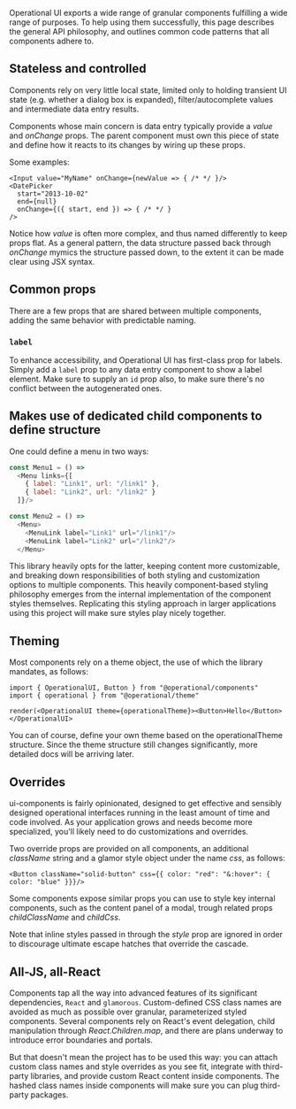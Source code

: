 Operational UI exports a wide range of granular components fulfilling a wide range of purposes. To help using them successfully, this page describes the general API philosophy, and outlines common code patterns that all components adhere to.

## Stateless and controlled

Components rely on very little local state, limited only to holding transient UI state (e.g. whether a dialog box is expanded), filter/autocomplete values and intermediate data entry results.

Components whose main concern is data entry typically provide a *value* and *onChange* props. The parent component must own this piece of state and define how it reacts to its changes by wiring up these props.

Some examples:

```
<Input value="MyName" onChange={newValue => { /* */ }/>
<DatePicker
  start="2013-10-02"
  end={null}
  onChange={({ start, end }) => { /* */ }
/>
```

Notice how *value* is often more complex, and thus named differently to keep props flat. As a general pattern, the data structure passed back through *onChange* mymics the structure passed down, to the extent it can be made clear using JSX syntax.

## Common props

There are a few props that are shared between multiple components, adding the same behavior with predictable naming.

### `label`

To enhance accessibility, and Operational UI has first-class prop for labels. Simply add a `label` prop to any
data entry component to show a label element. Make sure to supply an `id` prop also, to make sure there's no
conflict between the autogenerated ones.

## Makes use of dedicated child components to define structure

One could define a menu in two ways:

```js
const Menu1 = () => 
  <Menu links={[
    { label: "Link1", url: "/link1" },
    { label: "Link2", url: "/link2" }
  ]}/>

const Menu2 = () =>
  <Menu>
    <MenuLink label="Link1" url="/link1"/>
    <MenuLink label="Link2" url="/link2"/>
  </Menu>
```

This library heavily opts for the latter, keeping content more customizable, and breaking down responsibilities of both styling and customization options to multiple components. This heavily component-based styling philosophy emerges from the internal implementation of the component styles themselves. Replicating this styling approach in larger applications using this project will make sure styles play nicely together.

## Theming

Most components rely on a theme object, the use of which the library mandates, as follows:

```
import { OperationalUI, Button } from "@operational/components"
import { operational } from "@operational/theme"

render(<OperationalUI theme={operationalTheme}><Button>Hello</Button></OperationalUI>
```

You can of course, define your own theme based on the operationalTheme structure. Since the theme structure still changes significantly, more detailed docs will be arriving later.

## Overrides

ui-components is fairly opinionated, designed to get effective and sensibly designed operational interfaces running in the least amount of time and code involved. As your application grows and needs become more specialized, you'll likely need to do customizations and overrides.

Two override props are provided on all components, an additional *className* string and a glamor style object under the name *css*, as follows:

```
<Button className="solid-button" css={{ color: "red": "&:hover": { color: "blue" }}}/>
```

Some components expose similar props you can use to style key internal components, such as the content panel of a modal, trough related props *childClassName* and *childCss*.

Note that inline styles passed in through the *style* prop are ignored in order to discourage ultimate escape hatches that override the cascade. 

## All-JS, all-React

Components tap all the way into advanced features of its significant dependencies, `React` and `glamorous`. Custom-defined CSS class names are avoided as much as possible over granular, parameterized styled components. Several components rely on React's event delegation, child manipulation through *React.Children.map*, and there are plans underway to introduce error boundaries and portals.

But that doesn't mean the project has to be used this way: you can attach custom class names and style overrides as you see fit, integrate with third-party libraries, and provide custom React content inside components. The hashed class names inside components will make sure you can plug third-party packages. 

